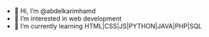 - 👋 Hi, I’m @abdelkarimhamd
- 👀 I’m interested in web development 
- 🌱 I’m currently learning HTML|CSS|JS|PYTHON|JAVA|PHP|SQL


<!---
abdelkarimhamd/abdelkarimhamd is a ✨ special ✨ repository because its `README.md` (this file) appears on your GitHub profile.
You can click the Preview link to take a look at your changes.
--->

